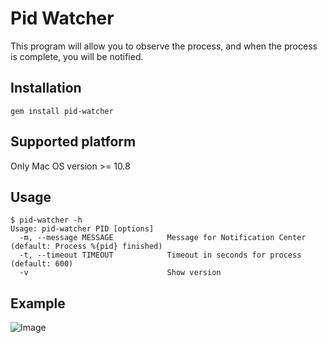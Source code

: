 # Pid Watcher

This program will allow you to observe the process, and when the process is complete, you will be notified.

## Installation
    gem install pid-watcher

## Supported platform
Only Mac OS version >= 10.8

## Usage
    $ pid-watcher -h
    Usage: pid-watcher PID [options]
      -m, --message MESSAGE            Message for Notification Center (default: Process %{pid} finished)
      -t, --timeout TIMEOUT            Timeout in seconds for process (default: 600)
      -v                               Show version

## Example
![Image](repo/blob/master/screenshot.png?raw=true)

